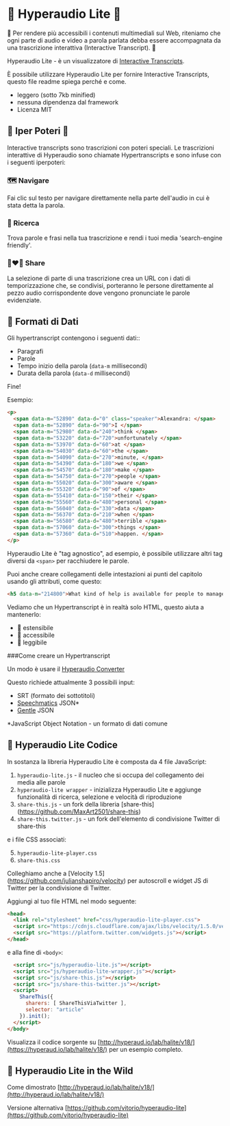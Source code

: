 # :butterfly: Hyperaudio Lite :butterfly:

:high_brightness: Per rendere più accessibili i contenuti multimediali sul Web, riteniamo che ogni parte di audio e video a parola parlata debba essere accompagnata da una trascrizione interattiva (Interactive Transcript). :high_brightness:

Hyperaudio Lite - è un visualizzatore di [Interactive Transcripts](https://en.wikipedia.org/wiki/Interactive_transcripts).

È possibile utilizzare Hyperaudio Lite per fornire Interactive Transcripts, questo file readme spiega perché e come.

* leggero (sotto 7kb minified)
* nessuna dipendenza dal framework
* Licenza MIT

## :star2: Iper Poteri :star2:

Interactive transcripts sono trascrizioni con poteri speciali. Le trascrizioni interattive di Hyperaudio sono chiamate Hypertranscripts e sono infuse con i seguenti iperpoteri:

### :world_map: Navigare
Fai clic sul testo per navigare direttamente nella parte dell'audio in cui è stata detta la parola.
### :mag_right: Ricerca
Trova parole e frasi nella tua trascrizione e rendi i tuoi media 'search-engine friendly'.
### :couple_with_heart_woman_woman: Share
La selezione di parte di una trascrizione crea un URL con i dati di temporizzazione che, se condivisi, porteranno le persone direttamente al pezzo audio corrispondente dove vengono pronunciate le parole evidenziate.


## :vhs: Formati di Dati

Gli hypertranscript contengono i seguenti dati::
* Paragrafi
* Parole
* Tempo inizio della parola (`data-m` millisecondi)
* Durata della parola (`data-d` millisecondi)

Fine!

Esempio:

```html
<p>
  <span data-m="52890" data-d="0" class="speaker">Alexandra: </span>
  <span data-m="52890" data-d="90">I </span>
  <span data-m="52980" data-d="240">think </span>
  <span data-m="53220" data-d="720">unfortunately </span>
  <span data-m="53970" data-d="60">at </span>
  <span data-m="54030" data-d="60">the </span>
  <span data-m="54090" data-d="270">minute, </span>
  <span data-m="54390" data-d="180">we </span>
  <span data-m="54570" data-d="180">make </span>
  <span data-m="54750" data-d="270">people </span>
  <span data-m="55020" data-d="300">aware </span>
  <span data-m="55320" data-d="90">of </span>
  <span data-m="55410" data-d="150">their </span>
  <span data-m="55560" data-d="480">personal </span>
  <span data-m="56040" data-d="330">data </span>
  <span data-m="56370" data-d="210">when </span>
  <span data-m="56580" data-d="480">terrible </span>
  <span data-m="57060" data-d="300">things </span>
  <span data-m="57360" data-d="510">happen. </span>
</p>
```

Hyperaudio Lite è "tag agnostico", ad esempio, è possibile utilizzare altri tag diversi da `<span>` per racchiudere le parole.

Puoi anche creare collegamenti delle intestazioni ai punti del capitolo usando gli attributi, come questo:

```html
<h5 data-m="214800">What kind of help is available for people to manage their own data?</h5>
```

Vediamo che un Hypertranscript è in realtà solo HTML, questo aiuta a mantenerlo:

* :clap: estensibile 
* :clap: accessibile  
* :clap: leggibile

###Come creare un Hypertranscript

Un modo è usare il [Hyperaudio Converter](https://hyperaud.io/converter/)

Questo richiede attualmente 3 possibili input:

* SRT (formato dei sottotitoli)
* [Speechmatics](https://www.speechmatics.com/) JSON*
* [Gentle](https://github.com/lowerquality/gentle) JSON

*JavaScript Object Notation - un formato di dati comune

## :floppy_disk: Hyperaudio Lite Codice

In sostanza la libreria Hyperaudio Lite è composta da 4 file JavaScript:

1. `hyperaudio-lite.js` - il nucleo che si occupa del collegamento dei media alle parole
2. `hyperaudio-lite wrapper` - inizializza Hyperaudio Lite e aggiunge funzionalità di ricerca, selezione e velocità di riproduzione 
3. `share-this.js` - un fork della libreria [share-this] (https://github.com/MaxArt2501/share-this)
4. `share-this.twitter.js` - un fork dell'elemento di condivisione Twitter di share-this

e i file CSS associati:

5. `hyperaudio-lite-player.css`
6. `share-this.css`

Colleghiamo anche a [Velocity 1.5] (https://github.com/julianshapiro/velocity) per autoscroll e widget JS di Twitter per la condivisione di Twitter.

Aggiungi al tuo file HTML nel modo seguente:

```HTML
<head>
  <link rel="stylesheet" href="css/hyperaudio-lite-player.css">
  <script src="https://cdnjs.cloudflare.com/ajax/libs/velocity/1.5.0/velocity.js"></script>
  <script src="https://platform.twitter.com/widgets.js"></script>
</head>
```
e alla fine di `<body>`:

```html
  <script src="js/hyperaudio-lite.js"></script>
  <script src="js/hyperaudio-lite-wrapper.js"></script>
  <script src="js/share-this.js"></script>
  <script src="js/share-this-twitter.js"></script>
  <script>
    ShareThis({
      sharers: [ ShareThisViaTwitter ],
      selector: "article"
    }).init();
  </script>
</body>
```

Visualizza il codice sorgente su [http://hyperaud.io/lab/halite/v18/](https://hyperaud.io/lab/halite/v18/) per un esempio completo.


## :tiger: Hyperaudio Lite in the Wild

Come dimostrato [http://hyperaud.io/lab/halite/v18/](http://hyperaud.io/lab/halite/v18/)

Versione alternativa [https://github.com/vitorio/hyperaudio-lite](https://github.com/vitorio/hyperaudio-lite)
